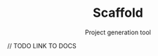 <div>
  <h1 align="center">
    Scaffold
  </h1>
  <p align="center">
    Project generation tool
  </p>
</div>


// TODO LINK TO DOCS